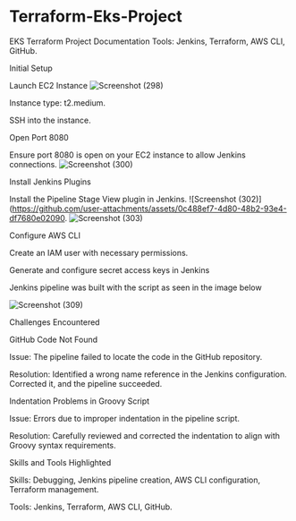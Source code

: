 # Terraform-Eks-Project
EKS Terraform Project Documentation
Tools: Jenkins, Terraform, AWS CLI, GitHub.

Initial Setup

Launch EC2 Instance
![Screenshot (298)](https://github.com/user-attachments/assets/57d5f4fa-4e89-4fed-b1be-b1e7082cfb0c)


Instance type: t2.medium.

SSH into the instance.

Open Port 8080

Ensure port 8080 is open on your EC2 instance to allow Jenkins connections.
![Screenshot (300)](https://github.com/user-attachments/assets/fec3ea61-879d-4501-b025-463924a24901)

Install Jenkins Plugins

Install the Pipeline Stage View plugin in Jenkins.
![Screenshot (302)](https://github.com/user-attachments/assets/0c488ef7-4d80-48b2-93e4-df7680e02090.
![Screenshot (303)](https://github.com/user-attachments/assets/a400fc19-2fe9-4781-9dca-28ca71b8bbed)


Configure AWS CLI

Create an IAM user with necessary permissions.


Generate and configure secret access keys in Jenkins


Jenkins pipeline was built with the script as seen in the image below


![Screenshot (309)](https://github.com/user-attachments/assets/d0fd9878-6188-4b7d-98bd-538b54f29ce4)


Challenges Encountered

GitHub Code Not Found

Issue: The pipeline failed to locate the code in the GitHub repository.

Resolution: Identified a wrong name reference in the Jenkins configuration. Corrected it, and the pipeline succeeded.

Indentation Problems in Groovy Script

Issue: Errors due to improper indentation in the pipeline script.

Resolution: Carefully reviewed and corrected the indentation to align with Groovy syntax requirements.

Skills and Tools Highlighted

Skills: Debugging, Jenkins pipeline creation, AWS CLI configuration, Terraform management.

Tools: Jenkins, Terraform, AWS CLI, GitHub.





